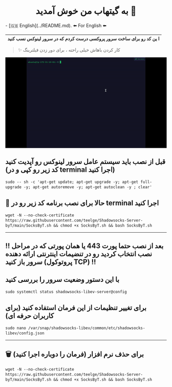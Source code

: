 <h1 align="center">به گیتهاب من خوش آمدید 👋</h1>
- [🇬🇧 English](../README.md). ⬅️ For English ⬅️


|  ا ین کد رو برای ساخت سرور پروکسی درست کردم که در سرور لینوکس نسب کنید |
|---|

  > ✨ کار کردن باهاش خیلی راحته ، برای دور زدن فیلترینگ

<p align="center">
  <img width="700" align="center" src="https://raw.githubusercontent.com/teelge/Shadowsocks-Server-byT/main/SocksByT.gif" alt="demo"/>
</p>

## قبل از نصب باید سیستم عامل سرور لینوکس رو آپدیت کنید (کد زیر رو کپی و در terminal اجرا کنید)
```
sudo -- sh -c 'apt-get update; apt-get upgrade -y; apt-get full-upgrade -y; apt-get autoremove -y; apt-get autoclean -y ; clear'
```


## 🚀 حالا برای نصب برنامه کد زیر رو در terminal اجرا کنید 
```
wget -N --no-check-certificate https://raw.githubusercontent.com/teelge/Shadowsocks-Server-byT/main/SocksByT.sh && chmod +x SocksByT.sh && bash SocksByT.sh
```
---

##  ‼️ بعد از نصب حتما پورت 443 یا همان پورتی که در مراحل نصب انتخاب کردید رو در تنضیمات اینترنتی ارائه دهنده سرور باز کنید (پروتوکول TCP)  ‼️

##  با این دستور وضعیت سرور را بررسی کنید

```
sudo systemctl status shadowsocks-libev-server@config
```

## برای تغییر تنظیمات از این فرمان استفاده کنید (برای کاربران حرفه ای)
 
```
sudo nano /var/snap/shadowsocks-libev/common/etc/shadowsocks-libev/config.json
```
---
## 🗑️ برای حذف نرم افزار (فرمان را دوباره اجرا کنید)
```
wget -N --no-check-certificate https://raw.githubusercontent.com/teelge/Shadowsocks-Server-byT/main/SocksByT.sh && chmod +x SocksByT.sh && bash SocksByT.sh
```

